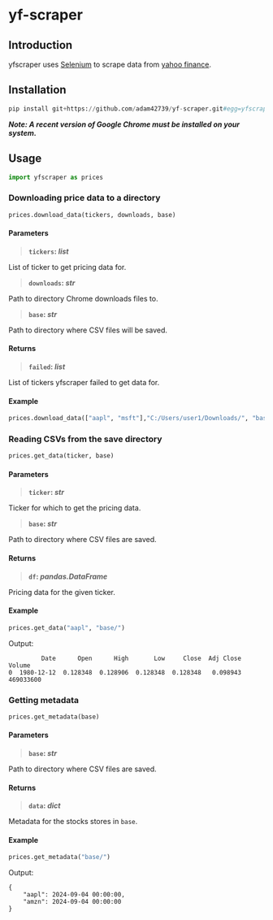 # yf-scraper

## Introduction

yfscraper uses [Selenium](https://selenium-python.readthedocs.io) to scrape data from [yahoo finance](https://finance.yahoo.com).

## Installation

```python
pip install git+https://github.com/adam42739/yf-scraper.git#egg=yfscraper
```

**_Note: A recent version of Google Chrome must be installed on your system._**

## Usage

```python
import yfscraper as prices
```

### Downloading price data to a directory

```python
prices.download_data(tickers, downloads, base)
```

#### Parameters

> **`tickers`: _list_**

List of ticker to get pricing data for.

> **`downloads`: _str_**

Path to directory Chrome downloads files to.

> **`base`: _str_**

Path to directory where CSV files will be saved.

#### Returns

> **`failed`: _list_**

List of tickers yfscraper failed to get data for.

#### Example

```python
prices.download_data(["aapl", "msft"],"C:/Users/user1/Downloads/", "base/")
```

### Reading CSVs from the save directory

```python
prices.get_data(ticker, base)
```

#### Parameters

> **`ticker`: _str_**

Ticker for which to get the pricing data.

> **`base`: _str_**

Path to directory where CSV files are saved.

#### Returns

> **`df`: _pandas.DataFrame_**

Pricing data for the given ticker.

#### Example

```python
prices.get_data("aapl", "base/")
```

Output:

```console
         Date      Open      High       Low     Close  Adj Close     Volume
0  1980-12-12  0.128348  0.128906  0.128348  0.128348   0.098943  469033600
```

### Getting metadata

```python
prices.get_metadata(base)
```

#### Parameters

> **`base`: _str_**

Path to directory where CSV files are saved.

#### Returns

> **`data`: _dict_**

Metadata for the stocks stores in `base`.

#### Example

```python
prices.get_metadata("base/")
```

Output:

```console
{
    "aapl": 2024-09-04 00:00:00,
    "amzn": 2024-09-04 00:00:00
}
```
